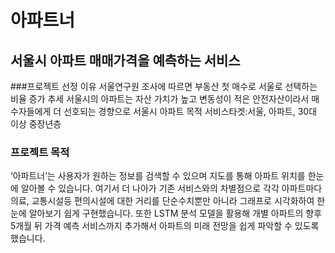 # 아파트너
## 서울시 아파트 매매가격을 예측하는 서비스

###프로젝트 선정 이유
서울연구원 조사에 따르면 부동산 첫 매수로 서울로 선택하는 비율 증가 추세
서울시의 아파트는 자산 가치가 높고 변동성이 적은 안전자산이라서 매수자들에게 더 선호되는 경향으로 서울시 아파트 목적
서비스타겟:서울, 아파트, 30대 이상 중장년층
### 프로젝트 목적
‘아파트너’는 사용자가 원하는 정보를 검색할 수 있으며 지도를 통해 아파트 위치를 한눈에 알아볼 수 있습니다. 여기서 더 나아가 기존 서비스와의 차별점으로 각각 아파트마다 의료, 교통시설등 편의시설에 대한 거리를 단순수치뿐만 아니라 그래프로 시각화하여 한눈에 알아보기 쉽게 구현했습니다.
또한 LSTM 분석 모델을 활용해 개별 아파트의 향후 5개월 뒤 가격 예측 서비스까지 추가해서 아파트의 미래 전망을 쉽게 파악할 수 있도록 했습니다.
